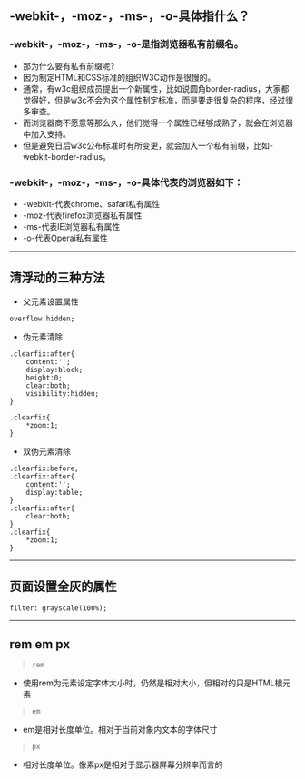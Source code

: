 ## -webkit-，-moz-，-ms-，-o-具体指什么？
### -webkit-，-moz-，-ms-，-o-是指浏览器私有前缀名。

 - 那为什么要有私有前缀呢?  
 - 因为制定HTML和CSS标准的组织W3C动作是很慢的。  
 - 通常，有w3c组织成员提出一个新属性，比如说圆角border-radius，大家都觉得好，但是w3c不会为这个属性制定标准，而是要走很复杂的程序，经过很多审查。  
 - 而浏览器商不愿意等那么久，他们觉得一个属性已经够成熟了，就会在浏览器中加入支持。  
 - 但是避免日后w3c公布标准时有所变更，就会加入一个私有前缀，比如-webkit-border-radius。  

### -webkit-，-moz-，-ms-，-o-具体代表的浏览器如下：
- -webkit-代表chrome、safari私有属性
- -moz-代表firefox浏览器私有属性
- -ms-代表IE浏览器私有属性
- -o-代表Operai私有属性

***

## 清浮动的三种方法
- 父元素设置属性
```
overflow:hidden;
```
- 伪元素清除
```
.clearfix:after{
    content:'';
    display:block;
    height:0;
    clear:both;
    visibility:hidden;
}

.clearfix{
    *zoom:1;
}
```
- 双伪元素清除
```
.clearfix:before,
.clearfix:after{
    content:'';
    display:table;
}
.clearfix:after{
    clear:both;
}
.clearfix{
    *zoom:1;
}
```

***

## 页面设置全灰的属性
```
filter: grayscale(100%);
```

***

## rem em px
> `rem`
 - 使用rem为元素设定字体大小时，仍然是相对大小，但相对的只是HTML根元素
> `em`
 - em是相对长度单位。相对于当前对象内文本的字体尺寸
> `px`
 - 相对长度单位。像素px是相对于显示器屏幕分辨率而言的


